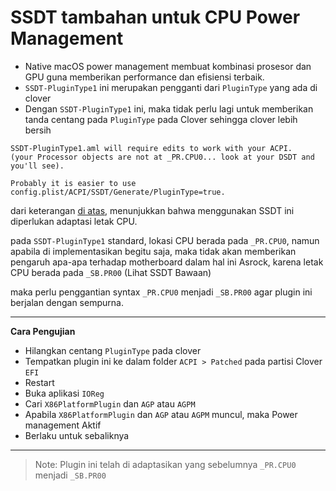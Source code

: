 # SSDT tambahan untuk CPU Power Management

* Native macOS power management membuat kombinasi prosesor dan GPU guna memberikan performance dan efisiensi terbaik.
* `SSDT-PluginType1` ini merupakan pengganti dari `PluginType` yang ada di clover
* Dengan `SSDT-PluginType1` ini, maka tidak perlu lagi untuk memberikan tanda centang pada `PluginType` pada Clover sehingga clover lebih bersih

```
SSDT-PluginType1.aml will require edits to work with your ACPI.
(your Processor objects are not at _PR.CPU0... look at your DSDT and you'll see).

Probably it is easier to use config.plist/ACPI/SSDT/Generate/PluginType=true.
```

dari keterangan [di atas](https://www.tonymacx86.com/threads/macos-native-cpu-igpu-power-management.222982/page-52), menunjukkan bahwa menggunakan SSDT ini diperlukan adaptasi letak CPU.

pada `SSDT-PluginType1` standard, lokasi CPU berada pada `_PR.CPU0`, namun apabila di implementasikan begitu saja, maka tidak akan memberikan pengaruh apa-apa terhadap motherboard dalam hal ini Asrock, karena letak CPU berada pada `_SB.PR00` (Lihat SSDT Bawaan)

maka perlu penggantian syntax `_PR.CPU0` menjadi `_SB.PR00` agar plugin ini berjalan dengan sempurna.

---

**Cara Pengujian**

- Hilangkan centang `PluginType` pada clover
- Tempatkan plugin ini ke dalam folder `ACPI > Patched` pada partisi Clover `EFI`
- Restart
- Buka aplikasi `IOReg`
- Cari `X86PlatformPlugin` dan `AGP` atau `AGPM`
- Apabila `X86PlatformPlugin` dan `AGP` atau `AGPM` muncul, maka Power management Aktif
- Berlaku untuk sebaliknya

---

> Note: Plugin ini telah di adaptasikan yang sebelumnya `_PR.CPU0` menjadi `_SB.PR00`
